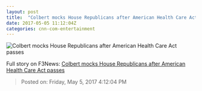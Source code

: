 ```yaml
---
layout: post
title:  "Colbert mocks House Republicans after American Health Care Act passes"
date: 2017-05-05 11:12:04Z
categories: cnn-com-entertainment
---
```


![Colbert mocks House Republicans after American Health Care Act passes](http://i2.cdn.turner.com/money/dam/assets/151117153751-stephen-colbert-late-show-standing-780x439.jpg)




Full story on F3News: [Colbert mocks House Republicans after American Health Care Act passes](http://www.f3nws.com/n/JK2skG)

> Posted on: Friday, May 5, 2017 4:12:04 PM
